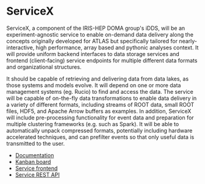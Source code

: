 # ServiceX
ServiceX, a component of the IRIS-HEP DOMA group's iDDS, will be an
experiment-agnostic service to enable on-demand data delivery along the concepts
originally developed for ATLAS but specifically tailored for nearly-interactive,
high performance, array based and pythonic analyses context. It will provide
uniform backend interfaces to data storage services and  frontend
(client-facing) service endpoints for multiple different data formats and
organizational structures.  

It should be capable of retrieving and delivering
data from data lakes, as those systems and models evolve. It will depend on one
or more data management systems (eg. Rucio) to find and access the data. The
service will be capable of on-the-fly data transformations to enable data
delivery in a variety of different formats, including streams of ROOT data,
small ROOT files, HDF5, and Apache Arrow buffers as examples. In addition,
ServiceX will include pre-processing functionality for event data and
preparation for multiple clustering frameworks (e.g. such as Spark).  It will be
able to automatically unpack compressed formats, potentially including hardware
accelerated techniques, and can prefilter events so that only useful data is
transmitted to the user.

* [Documentation](https://ssl-hep.github.io/ServiceX/)
* [Kanban board](https://app.zenhub.com/workspaces/servicex-5caba4288d0ceb76ea94ae1f/board?repos=180217333)
* [Service frontend](https://servicex.slateci.net)
* [Service REST API](https://app.swaggerhub.com/apis-docs/ivukotic/ServiceX/1.2.0)